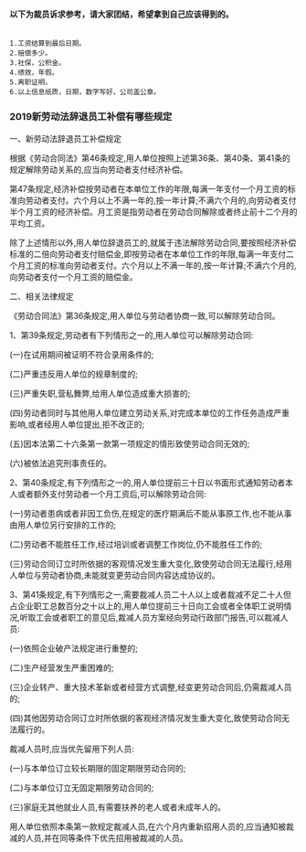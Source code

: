 #### 以下为裁员诉求参考，请大家团结，希望拿到自己应该得到的。
```

1.工资结算到最后日期。
2.赔偿多少。
3.社保，公积金。
4.绩效，年假。
5.离职证明。
6.以上信息纸质，日期，数字写好，公司盖公章。
```


### 2019新劳动法辞退员工补偿有哪些规定

一、新劳动法辞退员工补偿规定

根据《劳动合同法》第46条规定,用人单位按照上述第36条、第40条、第41条的规定解除劳动关系的,应当向劳动者支付经济补偿。

第47条规定,经济补偿按劳动者在本单位工作的年限,每满一年支付一个月工资的标准向劳动者支付。六个月以上不满一年的,按一年计算;不满六个月的,向劳动者支付半个月工资的经济补偿。月工资是指劳动者在劳动合同解除或者终止前十二个月的平均工资。

除了上述情形以外,用人单位辞退员工的,就属于违法解除劳动合同,要按照经济补偿标准的二倍向劳动者支付赔偿金,即按劳动者在本单位工作的年限,每满一年支付二个月工资的标准向劳动者支付。六个月以上不满一年的,按一年计算;不满六个月的,向劳动者支付一个月工资的赔偿金。

二、相关法律规定

《劳动合同法》第36条规定,用人单位与劳动者协商一致,可以解除劳动合同。

1、第39条规定,劳动者有下列情形之一的,用人单位可以解除劳动合同:

(一)在试用期间被证明不符合录用条件的;

(二)严重违反用人单位的规章制度的;

(三)严重失职,营私舞弊,给用人单位造成重大损害的;

(四)劳动者同时与其他用人单位建立劳动关系,对完成本单位的工作任务造成严重影响,或者经用人单位提出,拒不改正的;

(五)因本法第二十六条第一款第一项规定的情形致使劳动合同无效的;

(六)被依法追究刑事责任的。

2、第40条规定,有下列情形之一的,用人单位提前三十日以书面形式通知劳动者本人或者额外支付劳动者一个月工资后,可以解除劳动合同:

(一)劳动者患病或者非因工负伤,在规定的医疗期满后不能从事原工作,也不能从事由用人单位另行安排的工作的;

(二)劳动者不能胜任工作,经过培训或者调整工作岗位,仍不能胜任工作的;

(三)劳动合同订立时所依据的客观情况发生重大变化,致使劳动合同无法履行,经用人单位与劳动者协商,未能就变更劳动合同内容达成协议的。

3、第41条规定,有下列情形之一,需要裁减人员二十人以上或者裁减不足二十人但占企业职工总数百分之十以上的,用人单位提前三十日向工会或者全体职工说明情况,听取工会或者职工的意见后,裁减人员方案经向劳动行政部门报告,可以裁减人员:

(一)依照企业破产法规定进行重整的;

(二)生产经营发生严重困难的;

(三)企业转产、重大技术革新或者经营方式调整,经变更劳动合同后,仍需裁减人员的;

(四)其他因劳动合同订立时所依据的客观经济情况发生重大变化,致使劳动合同无法履行的。

裁减人员时,应当优先留用下列人员:

(一)与本单位订立较长期限的固定期限劳动合同的;

(二)与本单位订立无固定期限劳动合同的;

(三)家庭无其他就业人员,有需要扶养的老人或者未成年人的。

用人单位依照本条第一款规定裁减人员,在六个月内重新招用人员的,应当通知被裁减的人员,并在同等条件下优先招用被裁减的人员。
